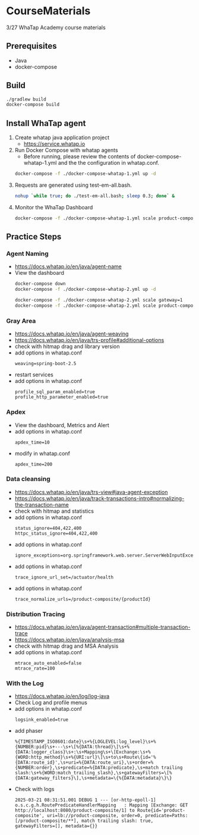 # CourseMaterials
3/27 WhaTap Academy course materials

## Prerequisites
* Java
* docker-compose

## Build
```bash
./gradlew build
docker-compose build
```

## Install WhaTap agent
1. Create whatap java application project
   * https://service.whatap.io  
2. Run Docker Compose with whatap agents
   * Before running, please review the contents of docker-compose-whatap-1.yml and the the configuration in whatap.conf.
    ```bash
    docker-compose -f ./docker-compose-whatap-1.yml up -d
    ```
3. Requests are generated using test-em-all.bash.
    ```bash
    nohup `while true; do ./test-em-all.bash; sleep 0.3; done` &
    ```
4. Monitor the WhaTap Dashboard
   ```bash
   docker-compose -f ./docker-compose-whatap-1.yml scale product-composite=3
   ```
## Practice Steps

### Agent Naming
  * https://docs.whatap.io/en/java/agent-name
  * View the dashboard
    ```bash
    docker-compose down
    docker-compose -f ./docker-compose-whatap-2.yml up -d
    ```
    ```bash
    docker-compose -f ./docker-compose-whatap-2.yml scale gateway=1
    docker-compose -f ./docker-compose-whatap-2.yml scale product-composite=5
    ```
### Gray Area
  * https://docs.whatap.io/en/java/agent-weaving
  * https://docs.whatap.io/en/java/trs-profile#additional-options
  * check with hitmap drag and library version
  * add options in whatap.conf
    ```
    weaving=spring-boot-2.5
    ```
  * restart services
  * add options in whatap.conf
    ```
    profile_sql_param_enabled=true
    profile_http_parameter_enabled=true
    ```
### Apdex
  * View the dashboard, Metrics and Alert
  * add options in whatap.conf
    ```
    apdex_time=10
    ```
  * modify in whatap.conf
    ```
    apdex_time=200
    ```

### Data cleansing
  * https://docs.whatap.io/en/java/trs-view#java-agent-exception
  * https://docs.whatap.io/en/java/track-transactions-intro#normalizing-the-transaction-name
  * check with hitmap and statistics
  * add options in whatap.conf
    ```
    status_ignore=404,422,400
    httpc_status_ignore=404,422,400
    ```
  * add options in whatap.conf
    ```
    ignore_exceptions=org.springframework.web.server.ServerWebInputException
    ```
  * add options in whatap.conf
    ```
    trace_ignore_url_set=/actuator/health
    ```
  * add options in whatap.conf
    ```
    trace_normalize_urls=/product-composite/{productId}
    ```

### Distribution Tracing
  * https://docs.whatap.io/en/java/agent-transaction#multiple-transaction-trace
  * https://docs.whatap.io/en/java/analysis-msa
  * check with hitmap drag and MSA Analysis
  * add options in whatap.conf
    ```
    mtrace_auto_enabled=false
    mtrace_rate=100
    ```

### With the Log
  * https://docs.whatap.io/en/log/log-java
  * Check Log and profile menus
  * add options in whatap.conf
    ```
    logsink_enabled=true
    ```
  * add phaser
    ```
    %{TIMESTAMP_ISO8601:date}\s+%{LOGLEVEL:log_level}\s+%{NUMBER:pid}\s+---\s+\[%{DATA:thread}\]\s+%{DATA:logger_class}\s+:\s+Mapping\s+\[Exchange:\s+%{WORD:http_method}\s+%{URI:url}\]\s+to\s+Route\{id='%{DATA:route_id}',\s+uri=%{DATA:route_uri},\s+order=%{NUMBER:order},\s+predicate=%{DATA:predicate},\s+match trailing slash:\s+%{WORD:match_trailing_slash},\s+gatewayFilters=\[%{DATA:gateway_filters}\],\s+metadata=\{%{DATA:metadata}\}\}
    ```
  * Check with logs
    ```
    2025-03-21 08:31:51.001 DEBUG 1 --- [or-http-epoll-1] o.s.c.g.h.RoutePredicateHandlerMapping   : Mapping [Exchange: GET http://localhost:8080/product-composite/1] to Route{id='product-composite', uri=lb://product-composite, order=0, predicate=Paths: [/product-composite/**], match trailing slash: true, gatewayFilters=[], metadata={}}
    ```


